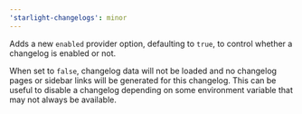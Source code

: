 ```yaml
---
'starlight-changelogs': minor
---
```


Adds a new `enabled` provider option, defaulting to `true`, to control whether a changelog is enabled or not.

When set to `false`, changelog data will not be loaded and no changelog pages or sidebar links will be generated for this changelog. This can be useful to disable a changelog depending on some environment variable that may not always be available.
